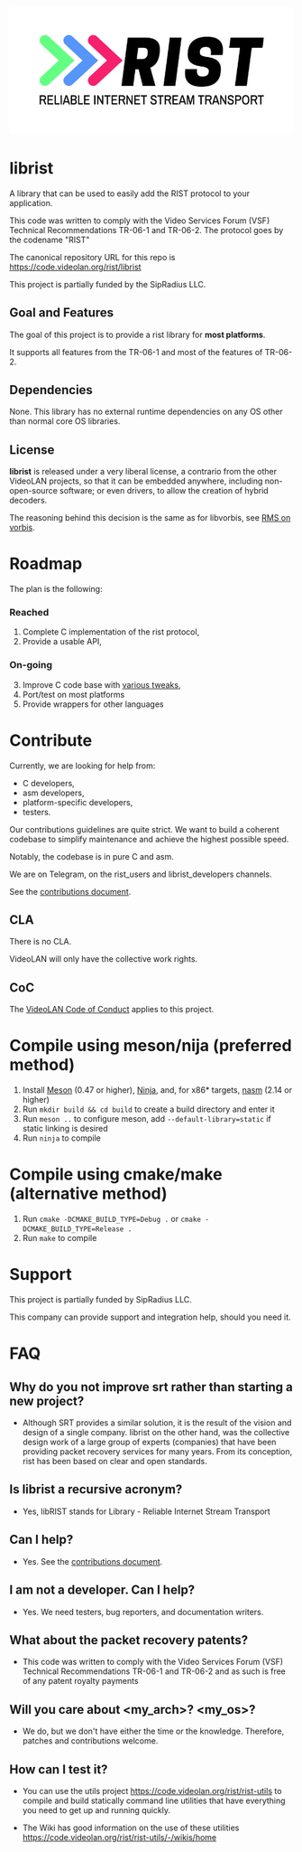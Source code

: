 ![librist logo](librist_logo.png)

# librist

A library that can be used to easily add the RIST protocol to your application.

This code was written to comply with the Video Services Forum (VSF) Technical Recommendations TR-06-1 and TR-06-2. The protocol goes by the codename "RIST"

The canonical repository URL for this repo is https://code.videolan.org/rist/librist

This project is partially funded by the SipRadius LLC.

## Goal and Features

The goal of this project is to provide a rist library for **most platforms**.

It supports all features from the TR-06-1 and most of the features of TR-06-2.

## Dependencies

None. This library has no external runtime dependencies on any OS other than normal core OS libraries.

## License

**librist** is released under a very liberal license, a contrario from the other VideoLAN projects, so that it can be embedded anywhere, including non-open-source software; or even drivers, to allow the creation of hybrid decoders.

The reasoning behind this decision is the same as for libvorbis, see [RMS on vorbis](https://lwn.net/2001/0301/a/rms-ov-license.php3).

# Roadmap

The plan is the following:

### Reached
1. Complete C implementation of the rist protocol,
2. Provide a usable API,

### On-going
3. Improve C code base with [various tweaks](https://code.videolan.org/rist/librist/wikis/task-list),
4. Port/test on most platforms
5. Provide wrappers for other languages

# Contribute

Currently, we are looking for help from:
- C developers,
- asm developers,
- platform-specific developers,
- testers.

Our contributions guidelines are quite strict. We want to build a coherent codebase to simplify maintenance and achieve the highest possible speed.

Notably, the codebase is in pure C and asm.

We are on Telegram, on the rist_users and librist_developers channels.

See the [contributions document](CONTRIBUTING.md).

## CLA

There is no CLA.

VideoLAN will only have the collective work rights.

## CoC

The [VideoLAN Code of Conduct](https://wiki.videolan.org/CoC) applies to this project.

# Compile using meson/nija (preferred method)

1. Install [Meson](https://mesonbuild.com/) (0.47 or higher), [Ninja](https://ninja-build.org/), and, for x86\* targets, [nasm](https://nasm.us/) (2.14 or higher)
2. Run `mkdir build && cd build` to create a build directory and enter it
3. Run `meson ..` to configure meson, add `--default-library=static` if static linking is desired
4. Run `ninja` to compile

# Compile using cmake/make (alternative method)

1. Run `cmake -DCMAKE_BUILD_TYPE=Debug .` or `cmake -DCMAKE_BUILD_TYPE=Release .`
2. Run `make` to compile

# Support

This project is partially funded by SipRadius LLC.

This company can provide support and integration help, should you need it.


# FAQ

## Why do you not improve srt rather than starting a new project?

- Although SRT provides a similar solution, it is the result of the vision and design of a single company. librist on the other hand, was the collective design work of a large group of experts (companies) that have been providing packet recovery services for many years. From its conception, rist has been based on clear and open standards.

## Is librist a recursive acronym?

- Yes, libRIST stands for Library - Reliable Internet Stream Transport

## Can I help?

- Yes. See the [contributions document](CONTRIBUTING.md).

## I am not a developer. Can I help?

- Yes. We need testers, bug reporters, and documentation writers.

## What about the packet recovery patents?

- This code was written to comply with the Video Services Forum (VSF) Technical Recommendations TR-06-1 and TR-06-2 and as such is free of any patent royalty payments

## Will you care about <my_arch>? <my_os>?

- We do, but we don't have either the time or the knowledge. Therefore, patches and contributions welcome.

## How can I test it?

- You can use the utils project https://code.videolan.org/rist/rist-utils to compile and build statically command line utilities that have everything you need to get up and running quickly.

- The Wiki has good information on the use of these utilities https://code.videolan.org/rist/rist-utils/-/wikis/home
